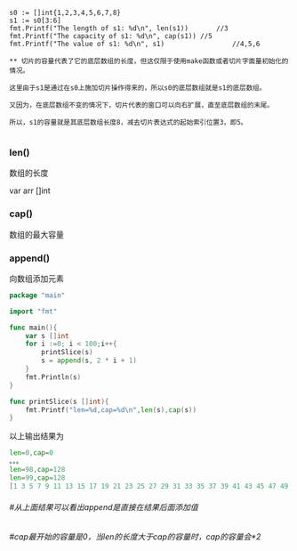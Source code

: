 ```golang
s0 := []int{1,2,3,4,5,6,7,8}
s1 := s0[3:6]
fmt.Printf("The length of s1: %d\n", len(s1))		//3
fmt.Printf("The capacity of s1: %d\n", cap(s1))	//5
fmt.Printf("The value of s1: %d\n", s1)					//4,5,6

** 切片的容量代表了它的底层数组的长度，但这仅限于使用make函数或者切片字面量初始化的情况。 

这里由于s1是通过在s0上施加切片操作得来的，所以s0的底层数组就是s1的底层数组。

又因为，在底层数组不变的情况下，切片代表的窗口可以向右扩展，直至底层数组的末尾。

所以，s1的容量就是其底层数组长度8，减去切片表达式的起始索引位置3，即5。


```




### len()

数组的长度

var arr []int

### cap()

数组的最大容量



### append()

向数组添加元素



````go
package "main"

import "fmt"

func main(){
    var s []int
    for i :=0; i < 100;i++{
        printSlice(s)
        s = append(s, 2 * i + 1)
    }
    fmt.Println(s)
}

func printSlice(s []int){
    fmt.Printf("len=%d,cap=%d\n",len(s),cap(s))
}
````

以上输出结果为

````go
len=0,cap=0
。。。
len=98,cap=128
len=99,cap=128
[1 3 5 7 9 11 13 15 17 19 21 23 25 27 29 31 33 35 37 39 41 43 45 47 49 51 53 55 57 59 61 63 65 67 69 71 73 75 77 79 81 83 85 87 89 91 93 95 97 99 101 103 105 107 109 111 113 115 117 119 121 123 125 127 129 131 133 135 137 139 141 143 145 147 149 151 153 155 157 159 161 163 165 167 169 171 173 175 177 179 181 183 185 187 189 191 193 195 197 199]

````

###### #从上面结果可以看出append是直接在结果后面添加值

###### #cap最开始的容量是0，当len的长度大于cap的容量时，cap的容量会*2

